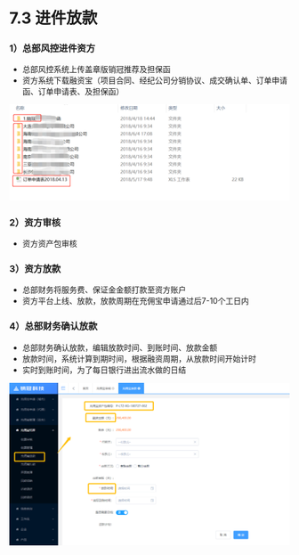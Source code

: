 # 7.3 进件放款

### 1）总部风控进件资方

* 总部风控系统上传盖章版销冠推荐及担保函
* 资方系统下载融资宝（项目合同、经纪公司分销协议、成交确认单、订单申请函、订单申请表、及担保函）

![](/assets/import.png渐渐2)

### 2）资方审核

* 资方资产包审核

### 3）资方放款

* 总部财务将服务费、保证金金额打款至资方账户
* 资方平台上线、放款，放款周期在充佣宝申请通过后7-10个工日内

### 4）总部财务确认放款

* 总部财务确认放款，编辑放款时间、到账时间、放款金额
* 放款时间，系统计算到期时间，根据融资周期，从放款时间开始计时
* 实时到账时间，为了每日银行进出流水做的日结

![](/assets/import.png放款)

